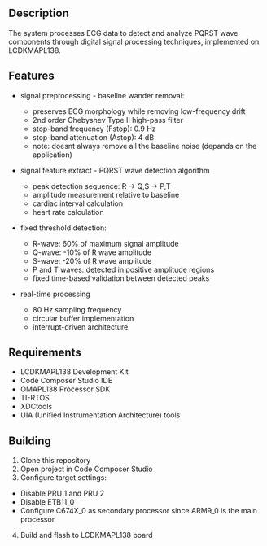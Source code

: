 ## Description
The system processes ECG data to detect and analyze PQRST wave components through digital signal processing techniques, implemented on LCDKMAPL138.

## Features
- signal preprocessing - baseline wander removal:
  - preserves ECG morphology while removing low-frequency drift
  - 2nd order Chebyshev Type II high-pass filter
  - stop-band frequency (Fstop): 0.9 Hz
  - stop-band attenuation (Astop): 4 dB
  - note: doesnt always remove all the baseline noise (depands on the application)

- signal feature extract - PQRST wave detection algorithm
  - peak detection sequence: R → Q,S → P,T
  - amplitude measurement relative to baseline
  - cardiac interval calculation
  - heart rate calculation

- fixed threshold detection:
  - R-wave: 60% of maximum signal amplitude
  - Q-wave: -10% of R wave amplitude
  - S-wave: -20% of R wave amplitude
  - P and T waves: detected in positive amplitude regions
  - fixed time-based validation between detected peaks

- real-time processing
  - 80 Hz sampling frequency
  - circular buffer implementation
  - interrupt-driven architecture

## Requirements
- LCDKMAPL138 Development Kit
- Code Composer Studio IDE
- OMAPL138 Processor SDK
- TI-RTOS
- XDCtools
- UIA (Unified Instrumentation Architecture) tools

## Building
1. Clone this repository
2. Open project in Code Composer Studio
3. Configure target settings:
  - Disable PRU 1 and PRU 2
  - Disable ETB11_0
  - Configure C674X_0 as secondary processor since ARM9_0 is the main processor
4. Build and flash to LCDKMAPL138 board
